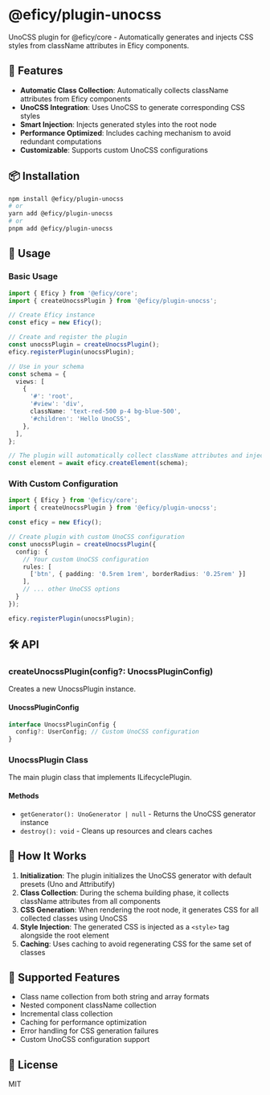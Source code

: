 # @eficy/plugin-unocss

UnoCSS plugin for @eficy/core - Automatically generates and injects CSS styles from className attributes in Eficy components.

## 🚀 Features

- **Automatic Class Collection**: Automatically collects className attributes from Eficy components
- **UnoCSS Integration**: Uses UnoCSS to generate corresponding CSS styles
- **Smart Injection**: Injects generated styles into the root node
- **Performance Optimized**: Includes caching mechanism to avoid redundant computations
- **Customizable**: Supports custom UnoCSS configurations

## 📦 Installation

```bash
npm install @eficy/plugin-unocss
# or
yarn add @eficy/plugin-unocss
# or
pnpm add @eficy/plugin-unocss
```

## 📖 Usage

### Basic Usage

```ts
import { Eficy } from '@eficy/core';
import { createUnocssPlugin } from '@eficy/plugin-unocss';

// Create Eficy instance
const eficy = new Eficy();

// Create and register the plugin
const unocssPlugin = createUnocssPlugin();
eficy.registerPlugin(unocssPlugin);

// Use in your schema
const schema = {
  views: [
    {
      '#': 'root',
      '#view': 'div',
      className: 'text-red-500 p-4 bg-blue-500',
      '#children': 'Hello UnoCSS',
    },
  ],
};

// The plugin will automatically collect className attributes and inject the corresponding CSS
const element = await eficy.createElement(schema);
```

### With Custom Configuration

```ts
import { Eficy } from '@eficy/core';
import { createUnocssPlugin } from '@eficy/plugin-unocss';

const eficy = new Eficy();

// Create plugin with custom UnoCSS configuration
const unocssPlugin = createUnocssPlugin({
  config: {
    // Your custom UnoCSS configuration
    rules: [
      ['btn', { padding: '0.5rem 1rem', borderRadius: '0.25rem' }]
    ],
    // ... other UnoCSS options
  }
});

eficy.registerPlugin(unocssPlugin);
```

## 🛠️ API

### createUnocssPlugin(config?: UnocssPluginConfig)

Creates a new UnocssPlugin instance.

#### UnocssPluginConfig

```ts
interface UnocssPluginConfig {
  config?: UserConfig; // Custom UnoCSS configuration
}
```

### UnocssPlugin Class

The main plugin class that implements ILifecyclePlugin.

#### Methods

- `getGenerator(): UnoGenerator | null` - Returns the UnoCSS generator instance
- `destroy(): void` - Cleans up resources and clears caches

## 🧪 How It Works

1. **Initialization**: The plugin initializes the UnoCSS generator with default presets (Uno and Attributify)
2. **Class Collection**: During the schema building phase, it collects className attributes from all components
3. **CSS Generation**: When rendering the root node, it generates CSS for all collected classes using UnoCSS
4. **Style Injection**: The generated CSS is injected as a `<style>` tag alongside the root element
5. **Caching**: Uses caching to avoid regenerating CSS for the same set of classes

## 🎯 Supported Features

- Class name collection from both string and array formats
- Nested component className collection
- Incremental class collection
- Caching for performance optimization
- Error handling for CSS generation failures
- Custom UnoCSS configuration support

## 📄 License

MIT